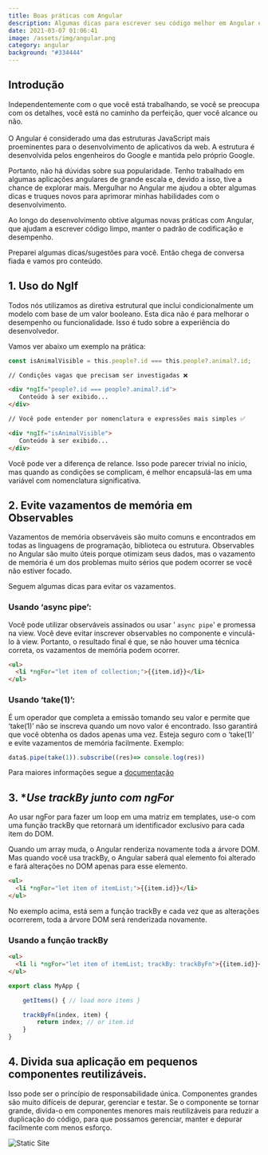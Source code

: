 ```yaml
---
title: Boas práticas com Angular
description: Algumas dicas para escrever seu código melhor em Angular e também Javascript.
date: 2021-03-07 01:06:41
image: /assets/img/angular.png
category: angular
background: "#334444"
---
```

## Introdução

Independentemente com o que você está trabalhando, se você se preocupa com os detalhes, você está no caminho da perfeição, quer você alcance ou não.\
\
O Angular é considerado uma das estruturas JavaScript mais proeminentes para o desenvolvimento de aplicativos da web. A estrutura é desenvolvida pelos engenheiros do Google e mantida pelo próprio Google.

Portanto, não há dúvidas sobre sua popularidade. Tenho trabalhado em algumas aplicações angulares de grande escala e, devido a isso, tive a chance de explorar mais. Mergulhar no Angular me ajudou a obter algumas dicas e truques novos para aprimorar minhas habilidades com o desenvolvimento.

Ao longo do desenvolvimento obtive algumas novas práticas com Angular, que ajudam a escrever código limpo, manter o padrão de codificação e desempenho.

Preparei algumas dicas/sugestões para você. Então chega de conversa fiada e vamos pro conteúdo.

## 1. Uso do NgIf

Todos nós utilizamos as diretiva estrutural que inclui condicionalmente um modelo com base de um valor booleano. Esta dica não é para melhorar o desempenho ou funcionalidade. Isso é tudo sobre a experiência do desenvolvedor.

Vamos ver abaixo um exemplo na prática:

```typescript
const isAnimalVisible = this.people?.id === this.people?.animal?.id;
```

```html
// Condições vagas que precisam ser investigadas ❌

<div *ngIf="people?.id === people?.animal?.id">
   Conteúdo à ser exibido...                       
</div>

// Você pode entender por nomenclatura e expressões mais simples ✅

<div *ngIf="isAnimalVisible">
   Conteúdo à ser exibido...
</div>
```

Você pode ver a diferença de relance. Isso pode parecer trivial no início, mas quando as condições se complicam, é melhor encapsulá-las em uma variável com nomenclatura significativa.

## 2. **Evite vazamentos de memória em Observables**

Vazamentos de memória observáveis ​​são muito comuns e encontrados em todas as linguagens de programação, biblioteca ou estrutura. Observables no Angular são muito úteis porque otimizam seus dados, mas o vazamento de memória é um dos problemas muito sérios que podem ocorrer se você não estiver focado.

Seguem algumas dicas para evitar os vazamentos.

### Usando ‘async pipe’:

Você pode utilizar observáveis ​​assinados ou usar ' `async pipe`' e promessa na view. Você deve evitar inscrever observables ​​no componente e vinculá-lo à view. Portanto, o resultado final é que, se não houver uma técnica correta, os vazamentos de memória podem ocorrer.

```html
<ul>
  <li *ngFor="let item of collection;">{{item.id}}</li>
</ul>
```

### Usando ‘take(1)’:

É um operador que completa a emissão tomando seu valor e permite que ‘take(1)’ não se inscreva quando um novo valor é encontrado. Isso garantirá que você obtenha os dados apenas uma vez. Esteja seguro com o ‘take(1)’ e evite vazamentos de memória facilmente. Exemplo:

```typescript
data$.pipe(take(1)).subscribe((res)=> console.log(res))
```

Para maiores informações segue a [documentação](https://www.learnrxjs.io/learn-rxjs/operators/filtering/take)

## 3. **Use trackBy junto com *ngFor**

Ao usar ngFor para fazer um loop em uma matriz em templates, use-o com uma função trackBy que retornará um identificador exclusivo para cada item do DOM.

Quando um array muda, o Angular renderiza novamente toda a árvore DOM. Mas quando você usa trackBy, o Angular saberá qual elemento foi alterado e fará alterações no DOM apenas para esse elemento.

```html
<ul>
  <li *ngFor="let item of itemList;">{{item.id}}</li>
</ul>
```

No exemplo acima, está sem a função trackBy e cada vez que as alterações ocorrerem, toda a árvore DOM será renderizada novamente.

### Usando a função trackBy

```html
<ul>
  <li li *ngFor="let item of itemList; trackBy: trackByFn">{{item.id}}</li>
</ul>
```
```typescript
export class MyApp {

    getItems() { // load more items }

    trackByFn(index, item) {
        return index; // or item.id
    }
}
```

## 4. **Divida sua aplicação em pequenos componentes reutilizáveis**.

Isso pode ser o princípio de responsabilidade única. Componentes grandes são muito difíceis de depurar, gerenciar e testar. Se o componente se tornar grande, divida-o em componentes menores mais reutilizáveis ​​para reduzir a duplicação do código, para que possamos gerenciar, manter e depurar facilmente com menos esforço.

![Static Site](/assets/img/Diagram.png "Diagram")